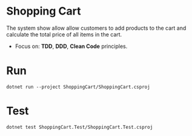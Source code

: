 # Shopping Cart

The system show allow allow customers to add products to
the cart and calculate the total price of all items in the cart.

- Focus on: **TDD**, **DDD**, **Clean Code** principles.

# Run

```
dotnet run --project ShoppingCart/ShoppingCart.csproj
```

# Test

```
dotnet test ShoppingCart.Test/ShoppingCart.Test.csproj
```